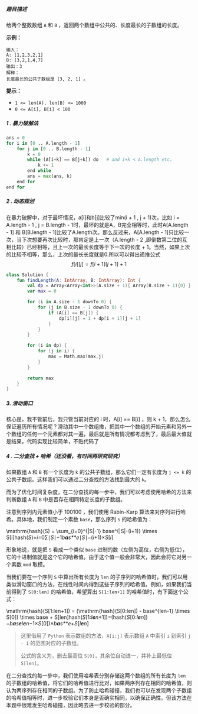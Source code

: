 ##### 题目描述

给两个整数数组 `A` 和 `B` ，返回两个数组中公共的、长度最长的子数组的长度。

 

**示例：**

```
输入：
A: [1,2,3,2,1]
B: [3,2,1,4,7]
输出：3
解释：
长度最长的公共子数组是 [3, 2, 1] 。
```

 

**提示：**

- `1 <= len(A), len(B) <= 1000`
- `0 <= A[i], B[i] < 100`





##### 1 . 暴力破解法 

```python
ans = 0
for i in [0 .. A.length - 1]
    for j in [0 .. B.length - 1]
        k = 0
        while (A[i+k] == B[j+k]) do   # and i+k < A.length etc.
            k += 1
        end while
        ans = max(ans, k)
    end for
end for
```



##### 2 . 动态规划

在暴力破解中，对于最坏情况，a[i]和b[j]比较了min(i + 1 , j + 1)次，比如 i = A.length - 1 , j = B.length - 1时，最坏的就是A，B完全相等时，此时A[A.length - 1] 和 B[B.length - 1]比较了A.length次。那么反过来，A[A.length - 1]只比较一次，当下次想要再次比较时，那肯定是上一次（A.length - 2 ,即倒数第二位的互相比较）已经相等，且上一次的最长长度等于下一次的长度 + 1。当然，如果上次的比较不相等，那么，上次的最长长度就是0.所以可以得出递推公式
$$
f[i][j] = f[i + 1][j + 1] + 1
$$

```kotlin
class Solution {
    fun findLength(A: IntArray, B: IntArray): Int {
        val dp = Array<Array<Int>>(A.size + 1){ Array(B.size + 1){0} }
        var max = 0

        for (i in A.size - 1 downTo 0) {
            for (j in B.size - 1 downTo 0) {
                if (A[i] == B[j]) {
                    dp[i][j] = 1 + dp[i + 1][j + 1]
                }
            }
        }

        for (i in dp) {
            for (j in i) {
                max = Math.max(max,j)
            }
        }

        return max
    }
}
```





##### 3. 滑动窗口

核心是，我不管前后，我只管当前对应的 i 时，A[i] == B[i] ，则 k + 1，那么怎么保证遍历所有情况呢？滑动其中一个数组撒，把其中一个数组的开始元素和另外一个数组的任何一个元素都对其一遍，最后就是所有情况都考虑到了，最后最大值就是结果，代码实现比较简单，不贴代码了



##### 4 . 二分查找 + 哈希（还没看，有时间再研究研究）

如果数组 `A` 和 `B` 有一个长度为 `k` 的公共子数组，那么它们一定有长度为 `j <= k` 的公共子数组。这样我们可以通过二分查找的方法找到最大的 `k`。

而为了优化时间复杂度，在二分查找的每一步中，我们可以考虑使用哈希的方法来判断数组 `A` 和 `B` 中是否存在相同特定长度的子数组。

注意到序列内元素值小于 100100 ，我们使用 Rabin-Karp 算法来对序列进行哈希。具体地，我们制定一个素数 `base`，那么序列 `S` 的哈希值为：

\mathrm{hash}(S) = \sum_{i=0}^{|S|-1} base^{|S|-(i+1)} \times S[i]hash(*S*)=*i*=0∑∣*S*∣−1*b**a**s**e*∣*S*∣−(*i*+1)×*S*[*i*]

形象地说，就是把 `S` 看成一个类似 `base` 进制的数（左侧为高位，右侧为低位），它的十进制值就是这个它的哈希值。由于这个值一般会非常大，因此会将它对另一个素数 `mod` 取模。

当我们要在一个序列 `S` 中算出所有长度为 `len` 的子序列的哈希值时，我们可以用类似滑动窗口的方法，在线性时间内得到这些子序列的哈希值。例如，如果我们当前得到了 `S[0:len]` 的哈希值，希望算出 `S[1:len+1]` 的哈希值时，有下面这个公式：

\mathrm{hash}(S[1:len+1]) = (\mathrm{hash}(S[0:len]) - base^{len-1} \times S[0]) \times base + S[len]hash(*S*[1:*l**e**n*+1])=(hash(*S*[0:*l**e**n*])−*b**a**s**e**l**e**n*−1×*S*[0])×*b**a**s**e*+*S*[*l**e**n*]

> 这里借用了 `Python` 表示数组的方法，`A[i:j]` 表示数组 `A` 中索引 `i` 到索引 `j - 1` 的范围对应的子数组。
>
> 公式的含义为，删去最高位 `S[0]`，其余位自动进一，并补上最低位 `S[len]`。

在二分查找的每一步中，我们使用哈希表分别存储这两个数组的所有长度为 `len` 的子数组的哈希值，将它们的哈希值进行比对，如果两序列存在相同的哈希值，则认为两序列存在相同的子数组。为了防止哈希碰撞，我们也可以在发现两个子数组的哈希值相等时，进一步校验它们本身是否确实相同，以确保正确性。但该方法在本题中很难发生哈希碰撞，因此略去进一步校验的部分。